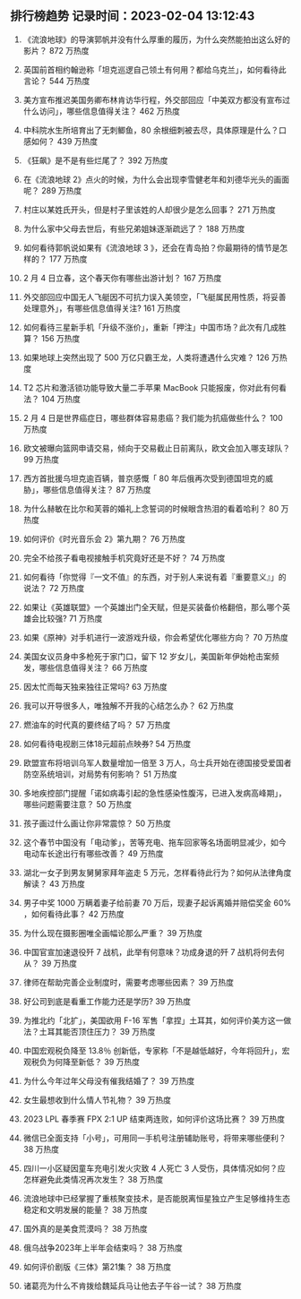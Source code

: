 
## 排行榜趋势 记录时间：2023-02-04 13:12:43
  
  1. 《流浪地球》的导演郭帆并没有什么厚重的履历，为什么突然能拍出这么好的影片？ 872 万热度
    
  2. 英国前首相约翰逊称「坦克巡逻自己领土有何用？都给乌克兰」，如何看待此言论？ 544 万热度
    
  3. 美方宣布推迟美国务卿布林肯访华行程，外交部回应「中美双方都没有宣布过什么访问」，哪些信息值得关注？ 462 万热度
    
  4. 中科院水生所培育出了无刺鲫鱼，80 余根细刺被去尽，具体原理是什么？口感如何？ 439 万热度
    
  5. 《狂飙》是不是有些烂尾了？ 392 万热度
    
  6. 在《流浪地球 2》点火的时候，为什么会出现李雪健老年和刘德华光头的画面呢？ 289 万热度
    
  7. 村庄以某姓氏开头，但是村子里该姓的人却很少是怎么回事？ 271 万热度
    
  8. 为什么家中父母去世后，有些兄弟姐妹逐渐疏远了？ 188 万热度
    
  9. 如何看待郭帆说如果有《流浪地球 3 》，还会在青岛拍？你最期待的情节是怎样的？ 177 万热度
    
  10. 2 月 4 日立春，这个春天你有哪些出游计划？ 167 万热度
    
  11. 外交部回应中国无人飞艇因不可抗力误入美领空，「飞艇属民用性质，将妥善处理意外」，有哪些信息值得关注? 161 万热度
    
  12. 如何看待三星新手机「升级不涨价」，重新「押注」中国市场？此次有几成胜算？ 156 万热度
    
  13. 如果地球上突然出现了 500 万亿只霸王龙，人类将遭遇什么灾难？ 126 万热度
    
  14. T2 芯片和激活锁功能导致大量二手苹果 MacBook 只能报废，你对此有何看法？ 104 万热度
    
  15. 2 月 4 日是世界癌症日，哪些群体容易患癌？我们能为抗癌做些什么？ 100 万热度
    
  16. 欧文被曝向篮网申请交易，倾向于交易截止日前离队，欧文会加入哪支球队？ 99 万热度
    
  17. 西方首批援乌坦克逾百辆，普京感慨「 80 年后俄再次受到德国坦克的威胁」，哪些信息值得关注？ 87 万热度
    
  18. 为什么赫敏在比尔和芙蓉的婚礼上念誓词的时候眼含热泪的看着哈利？ 80 万热度
    
  19. 如何评价《时光音乐会 2》第九期？ 76 万热度
    
  20. 完全不给孩子看电视接触手机究竟好还是不好？ 74 万热度
    
  21. 如何看待「你觉得『一文不值』的东西，对于别人来说有着『重要意义』」的说法？ 72 万热度
    
  22. 如果让《英雄联盟》一个英雄出门全天赋，但是买装备价格翻倍，那么哪个英雄会比较强? 71 万热度
    
  23. 如果《原神》对手机进行一波游戏升级，你会希望优化哪些方向？ 70 万热度
    
  24. 美国女议员身中多枪死于家门口，留下 12 岁女儿，美国新年伊始枪击案频发，哪些信息值得关注？ 66 万热度
    
  25. 因太忙而每天独来独往正常吗? 63 万热度
    
  26. 我可以开导很多人，唯独解不开我的心结怎么办？ 62 万热度
    
  27. 燃油车的时代真的要终结了吗？ 57 万热度
    
  28. 如何看待电视剧三体18元超前点映券? 54 万热度
    
  29. 欧盟宣布将培训乌军人数量增加一倍至 3 万人，乌士兵开始在德国接受爱国者防空系统培训，对局势有何影响？ 51 万热度
    
  30. 多地疾控部门提醒「诺如病毒引起的急性感染性腹泻，已进入发病高峰期」，哪些问题需要注意？ 50 万热度
    
  31. 孩子画过什么画让你非常震惊？ 50 万热度
    
  32. 这个春节中国没有「电动爹」，苦等充电、拖车回家等名场面明显减少，如今电动车长途出行有哪些改善？ 49 万热度
    
  33. 湖北一女子到男友舅舅家拜年盗走 5 万元，怎样看待此行为？如何从法律角度解读？ 43 万热度
    
  34. 男子中奖 1000 万瞒着妻子给前妻 70 万后，现妻子起诉离婚并赔偿奖金 60% ，如何看待此事？ 42 万热度
    
  35. 为什么现在摄影圈唯全画幅论那么严重？ 39 万热度
    
  36. 中国官宣加速退役歼 7 战机，此举有何意味？功成身退的歼 7 战机将何去何从？ 39 万热度
    
  37. 律师在帮助完善企业制度时，需要考虑哪些因素？ 39 万热度
    
  38. 好公司到底是看重工作能力还是学历? 39 万热度
    
  39. 为推北约「北扩」，美国欲用 F-16 军售「拿捏」土耳其，如何评价美方这一做法？土耳其能否顶住压力？ 39 万热度
    
  40. 中国宏观税负降至 13.8％ 创新低，专家称「不是越低越好，今年将回升」，宏观税负为何降至新低？ 39 万热度
    
  41. 为什么今年过年父母没有催我结婚了？ 39 万热度
    
  42. 女生最想收到什么情人节礼物？ 39 万热度
    
  43. 2023 LPL 春季赛 FPX 2:1 UP 结束两连败，如何评价这场比赛？ 39 万热度
    
  44. 微信已全面支持「小号」，可用同一手机号注册辅助账号，将带来哪些便利？ 38 万热度
    
  45. 四川一小区疑因童车充电引发火灾致 4 人死亡 3 人受伤，具体情况如何？应怎样避免此类情况再次发生？ 38 万热度
    
  46. 流浪地球中已经掌握了重核聚变技术，是否能脱离恒星独立产生足够维持生态稳定和文明发展的能量？ 38 万热度
    
  47. 国外真的是美食荒漠吗？ 38 万热度
    
  48. 俄乌战争2023年上半年会结束吗？ 38 万热度
    
  49. 如何评价剧版《三体》第21集？ 38 万热度
    
  50. 诸葛亮为什么不肯拨给魏延兵马让他去子午谷一试？ 38 万热度
    